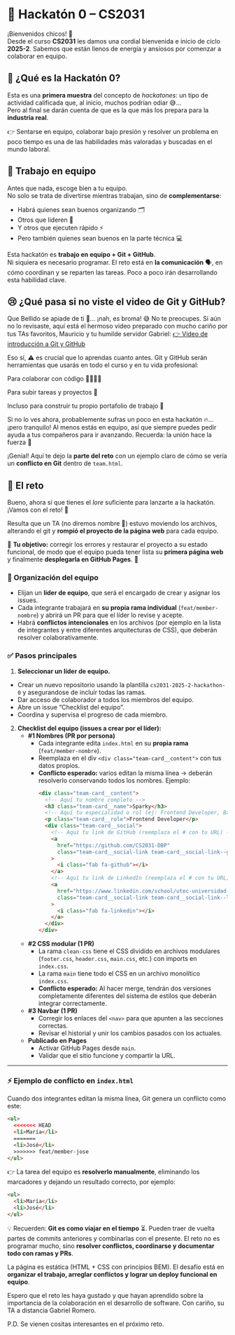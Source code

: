 # 🚀 Hackatón 0 – CS2031

¡Bienvenidos chicos! 🎉  
Desde el curso **CS2031** les damos una cordial bienvenida e inicio de ciclo **2025-2**. Sabemos que están llenos de energía y ansiosos por comenzar a colaborar en equipo.

## 🤔 ¿Qué es la Hackatón 0?

Esta es una **primera muestra** del concepto de _hackatones_: un tipo de actividad calificada que, al inicio, muchos podrían odiar 😅…  
Pero al final se darán cuenta de que es la que más los prepara para la **industria real**.

👉 Sentarse en equipo, colaborar bajo presión y resolver un problema en poco tiempo es una de las habilidades más valoradas y buscadas en el mundo laboral.

## 👥 Trabajo en equipo

Antes que nada, escoge bien a tu equipo.  
No solo se trata de divertirse mientras trabajan, sino de **complementarse**:

- Habrá quienes sean buenos organizando 🗂️
- Otros que lideren 🧭
- Y otros que ejecuten rápido ⚡
- Pero también quienes sean buenos en la parte técnica 💻

Esta hackatón es **trabajo en equipo + Git + GitHub**.  
Ni siquiera es necesario programar. El reto está en **la comunicación** 🗣️, en cómo coordinan y se reparten las tareas. Poco a poco irán desarrollando esta habilidad clave.

## 😢 ¿Qué pasa si no viste el video de Git y GitHub?

Que Bellido se apiade de ti 🙏… ¡nah, es broma! 😅 No te preocupes. Si aún no lo revisaste, aquí está el hermoso video preparado con mucho cariño por tus TAs favoritos, Mauricio y tu humilde servidor Gabriel: [👉 Video de introducción a Git y GitHub](https://www.youtube.com/watch?v=8CmZysIzcbc)

Eso sí, ⚠️ es crucial que lo aprendas cuanto antes. Git y GitHub serán herramientas que usarás en todo el curso y en tu vida profesional:

Para colaborar con código 👩‍💻👨‍💻

Para subir tareas y proyectos 📂

Incluso para construir tu propio portafolio de trabajo 💼

Si no lo ves ahora, probablemente sufras un poco en esta hackatón 🔥… ¡pero tranquilo! Al menos estás en equipo, así que siempre puedes pedir ayuda a tus compañeros para ir avanzando. Recuerda: la unión hace la fuerza 💪

¡Genial! Aquí te dejo la **parte del reto** con un ejemplo claro de cómo se vería un **conflicto en Git** dentro de `team.html`.

## 📜 El reto

Bueno, ahora sí que tienes el _lore_ suficiente para lanzarte a la hackatón. ¡Vamos con el reto! 💪

Resulta que un TA (no diremos nombre 🤫) estuvo moviendo los archivos, alterando el git y **rompió el proyecto de la página web** para cada equipo.

🎯 **Tu objetivo:** corregir los errores y restaurar el proyecto a su estado funcional, de modo que el equipo pueda tener lista su **primera página web** y finalmente **desplegarla en GitHub Pages**. 🚀

### 👑 Organización del equipo

- Elijan un **líder de equipo**, que será el encargado de crear y asignar los issues.
- Cada integrante trabajará en **su propia rama individual** (`feat/member-nombre`) y abrirá un PR para que el líder lo revise y acepte.
- Habrá **conflictos intencionales** en los archivos (por ejemplo en la lista de integrantes y entre diferentes arquitecturas de CSS), que deberán resolver colaborativamente.

### ✅ Pasos principales

1. **Seleccionar un líder de equipo.**

- Crear un nuevo repositorio usando la plantilla `cs2031-2025-2-hackathon-0` y asegurandose de incluir todas las ramas.
- Dar acceso de colaborador a todos los miembros del equipo.
- Abre un issue “Checklist del equipo”.
- Coordina y supervisa el progreso de cada miembro.

2. **Checklist del equipo (issues a crear por el líder):**
   - **#1 Nombres (PR por persona)**
     - Cada integrante edita `index.html` en su **propia rama** (`feat/member-nombre`).
     - Reemplaza en el div `<div class="team-card__content">` con tus datos propios.
     - **Conflicto esperado:** varios editan la misma línea → deberán resolverlo conservando todos los nombres. Ejemplo:
       ```html
       <div class="team-card__content">
         <!-- Aquí tu nombre completo -->
         <h3 class="team-card__name">Sparky</h3>
         <!-- Aquí tu especialidad o rol (ej: Frontend Developer, Backend Developer, etc.) -->
         <p class="team-card__role">Frontend Developer</p>
         <div class="team-card__social">
           <!-- Aquí tu link de GitHub (reemplaza el # con tu URL) -->
           <a
             href="https://github.com/CS2031-DBP"
             class="team-card__social-link team-card__social-link--github"
           >
             <i class="fab fa-github"></i>
           </a>
           <!-- Aquí tu link de LinkedIn (reemplaza el # con tu URL) -->
           <a
             href="https://www.linkedin.com/school/utec-universidad-de-ingenieria-y-tecnologia/"
             class="team-card__social-link team-card__social-link--linkedin"
           >
             <i class="fab fa-linkedin"></i>
           </a>
         </div>
       </div>
       ```
   - **#2 CSS modular (1 PR)**
     - La rama `clean-css` tiene el CSS dividido en archivos modulares (`footer.css`, `header.css`, `main.css`, etc.) con imports en `index.css`.
     - La rama `main` tiene todo el CSS en un archivo monolítico `index.css`.
     - **Conflicto esperado:** Al hacer merge, tendrán dos versiones completamente diferentes del sistema de estilos que deberán integrar correctamente.
   - **#3 Navbar (1 PR)**
     - Corregir los enlaces del `<nav>` para que apunten a las secciones correctas.
     - Revisar el historial y unir los cambios pasados con los actuales.
   - **Publicado en Pages**
     - Activar GitHub Pages desde `main`.
     - Validar que el sitio funcione y compartir la URL.

---

### ⚡ Ejemplo de conflicto en `index.html`

Cuando dos integrantes editan la misma línea, Git genera un conflicto como este:

```html
<ul>
  <<<<<<< HEAD
  <li>María</li>
  =======
  <li>José</li>
  >>>>>>> feat/member-jose
</ul>
```

👉 La tarea del equipo es **resolverlo manualmente**, eliminando los marcadores y dejando un resultado correcto, por ejemplo:

```html
<ul>
  <li>María</li>
  <li>José</li>
</ul>
```

💡 Recuerden: **Git es como viajar en el tiempo** ⏳. Pueden traer de vuelta partes de commits anteriores y combinarlas con el presente. El reto no es programar mucho, sino **resolver conflictos, coordinarse y documentar todo con ramas y PRs**.

La página es estática (HTML + CSS con principios BEM). El desafío está en **organizar el trabajo, arreglar conflictos y lograr un deploy funcional en equipo**.

Espero que el reto les haya gustado y que hayan aprendido sobre la importancia de la colaboración en el desarrollo de software. Con cariño, su TA a distancia Gabriel Romero.

P.D. Se vienen cositas interesantes en el próximo reto.
